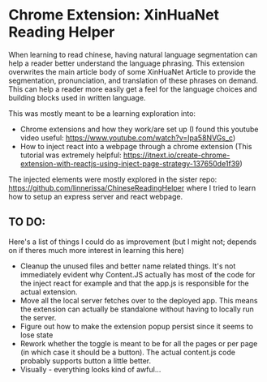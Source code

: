 # Chrome Extension: XinHuaNet Reading Helper

When learning to read chinese, having natural language segmentation can help a reader better understand the language phrasing. This extension overwrites the main article body of some XinHuaNet Article to provide the segmentation, pronunciation, and translation of these phrases on demand. This can help a reader more easily get a feel for the language choices and building blocks used in written language. 

This was mostly meant to be a learning exploration into:
* Chrome extensions and how they work/are set up (I found this youtube video useful: https://www.youtube.com/watch?v=Ipa58NVGs_c)
* How to inject react into a webpage through a chrome extension (This tutorial was extremely helpful: https://itnext.io/create-chrome-extension-with-reactjs-using-inject-page-strategy-137650de1f39) 

The injected elements were mostly explored in the sister repo: https://github.com/linnerissa/ChineseReadingHelper where I tried to learn how to setup an express server and react webpage.

## TO DO: 
Here's a list of things I could do as improvement (but I might not; depends on if theres much more interest in learning this here)
* Cleanup the unused files and better name related things. It's not immediately evident why Content.JS actually has most of the code for the inject react for example and that the app.js is responsible for the actual extension. 
* Move all the local server fetches over to the deployed app. This means the extension can actually be standalone without having to locally run the server.
* Figure out how to make the extension popup persist since it seems to lose state
* Rework whether the toggle is meant to be for all the pages or per page (in which case it should be a button). The actual content.js code probably supports button a little better.
* Visually - everything looks kind of awful...
